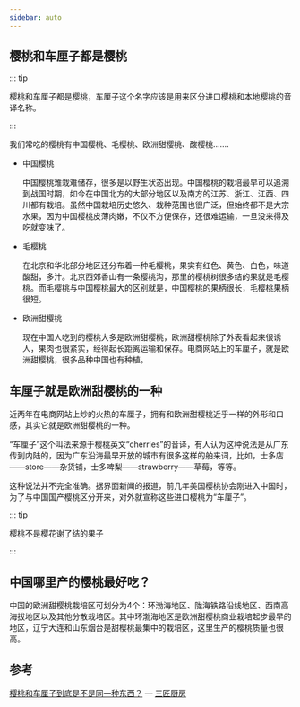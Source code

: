 ```yaml
---
sidebar: auto
---
```


## 樱桃和车厘子都是樱桃

::: tip

樱桃和车厘子都是樱桃，车厘子这个名字应该是用来区分进口樱桃和本地樱桃的音译名称。

:::

我们常吃的樱桃有中国樱桃、毛樱桃、欧洲甜樱桃、酸樱桃…….

- 中国樱桃

  中国樱桃难栽难储存，很多是以野生状态出现。中国樱桃的栽培最早可以追溯到战国时期，如今在中国北方的大部分地区以及南方的江苏、浙江、江西、四川都有栽培。虽然中国栽培历史悠久、栽种范围也很广泛，但始终都不是大宗水果，因为中国樱桃皮薄肉嫩，不仅不方便保存，还很难运输，一旦没来得及吃就变味了。

- 毛樱桃

  在北京和华北部分地区还分布着一种毛樱桃，果实有红色、黄色、白色，味道酸甜，多汁。北京西郊香山有一条樱桃沟，那里的樱桃树很多结的果就是毛樱桃。而毛樱桃与中国樱桃最大的区别就是，中国樱桃的果柄很长，毛樱桃果柄很短。

- 欧洲甜樱桃

  现在中国人吃到的樱桃大多是欧洲甜樱桃，欧洲甜樱桃除了外表看起来很诱人，果肉也很紧实，经得起长距离运输和保存。电商网站上的车厘子，就是欧洲甜樱桃，很多品种中国也有种植。

## 车厘子就是欧洲甜樱桃的一种

近两年在电商网站上炒的火热的车厘子，拥有和欧洲甜樱桃近乎一样的外形和口感，其实它就是欧洲甜樱桃的一种。

“车厘子”这个叫法来源于樱桃英文“cherries”的音译，有人认为这种说法是从广东传到内陆的，因为广东沿海最早开放的城市有很多这样的舶来词，比如，士多店——store——杂货铺，士多啤梨——strawberry——草莓，等等。

这种说法并不完全准确。据界面新闻的报道，前几年美国樱桃协会刚进入中国时，为了与中国国产樱桃区分开来，对外就宣称这些进口樱桃为“车厘子”。

::: tip

樱桃不是樱花谢了结的果子

:::

## 中国哪里产的樱桃最好吃？

中国的欧洲甜樱桃栽培区可划分为4个：环渤海地区、陇海铁路沿线地区、西南高海拔地区以及其他分散栽培区。其中环渤海地区是欧洲甜樱桃商业栽培起步最早的地区，辽宁大连和山东烟台是甜樱桃最集中的栽培区，这里生产的樱桃质量也很高。

## 参考

[樱桃和车厘子到底是不是同一种东西？](https://zhuanlan.zhihu.com/p/20901658) — [三匠厨房](https://zhuanlan.zhihu.com/sanjiangchufang)